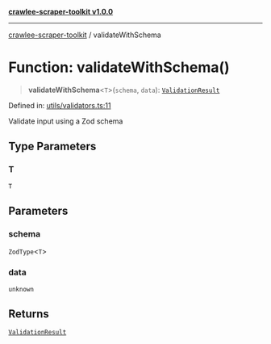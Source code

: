 [**crawlee-scraper-toolkit v1.0.0**](../README.md)

***

[crawlee-scraper-toolkit](../globals.md) / validateWithSchema

# Function: validateWithSchema()

> **validateWithSchema**\<`T`\>(`schema`, `data`): [`ValidationResult`](../type-aliases/ValidationResult.md)

Defined in: [utils/validators.ts:11](https://github.com/devalexanderdaza/crawlee-scraper-toolkit/blob/main/src/utils/validators.ts#L11)

Validate input using a Zod schema

## Type Parameters

### T

`T`

## Parameters

### schema

`ZodType`\<`T`\>

### data

`unknown`

## Returns

[`ValidationResult`](../type-aliases/ValidationResult.md)
